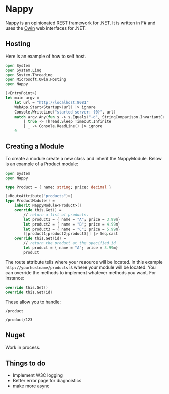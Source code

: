 # Nappy #

Nappy is an opinionated REST framework for .NET. It is written in F# and uses the [Owin](http://owin.org/) web interfaces for .NET.


## Hosting ##

Here is an example of how to self host.

```fsharp
open System
open System.Linq
open System.Threading
open Microsoft.Owin.Hosting
open Nappy

[<EntryPoint>]
let main argv = 
    let url = "http://localhost:8081"
    WebApp.Start<Startup>(url) |> ignore
    Console.WriteLine("started server: {0}", url)
    match argv.Any(fun s -> s.Equals("-d", StringComparison.InvariantCultureIgnoreCase)) with
        | true -> Thread.Sleep Timeout.Infinite
        | _ -> Console.ReadLine() |> ignore
    0
```

## Creating a Module  ##

To create a module create a new class and inherit the NappyModule. Below is an example of a Product module:

```fsharp
open System
open Nappy

type Product = { name: string; price: decimal }

[<RouteAttribute("products")>]
type ProductModule() = 
    inherit NappyModule<Product>()
    override this.Get() =
        // return a list of products.
		let product1 = { name = "A"; price = 3.99m}
        let product2 = { name = "B"; price = 4.99m}
        let product3 = { name = "C"; price = 5.99m}
        [|product1;product2;product3|] |> Seq.cast
    override this.Get(id) =
		// return the product at the specified id
        let product = { name = "A"; price = 3.99m}
        product
```

The route attribute tells where your resource will be located. In this example `http://yourhostname/products` is where your module will be located. You can override the methods to implement whatever methods you want. For instance:

```fsharp
override this.Get()
override this.Get(id)
```
These allow you to handle:

`/product`

`/product/123`

## Nuget ##

Work in process.

## Things to do ##

- Implement W3C logging
- Better error page for diagnoistics 
- make more async